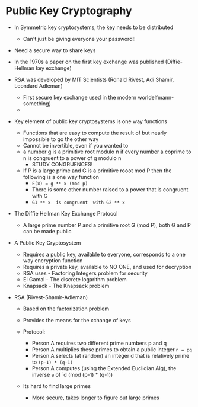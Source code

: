 
# Public Key Cryptography 

- In Symmetric key cryptosystems, the key needs to be distributed
    - Can't just be giving everyone your password!!

- Need a secure way to share keys 

- In the 1970s a paper on the first key exchange was published (Diffie-Hellman key exchange) 

- RSA was developed by MIT Scientists (Ronald Rivest, Adi Shamir, Leondard Adleman)
    - First secure key exchange used in the modern worldelfmann-something)
    - 

- Key element of public key cryptosystems is one way functions
    - Functions that are easy to compute the result of but nearly impossible to go the other way
    - Cannot be invertible, even if you wanted to
    - a number g is a primitive root modulo n if every number a coprime to n is congruent to a power of g modulo n
        - STUDY CONGRUENCES! 
    - If P is a large prime and G is a primitive rooot mod P then the following is a one way function
        - `E(x) = g ** x (mod p) `
        - There is some other number raised to a power that is congruent with G 
        - `G1 ** x  is congruent  with G2 ** x` 


- The Diffie Hellman Key Exchange Protocol
    - A large prime number P and a primitive root G (mod P), both G and P can be made public

- A Public Key Cryptosystem 
    - Requires a public key, available to everyone, corresponds to a one way encryption function
    - Requires a private key, available to NO ONE, and used for decryption 
    - RSA uses - Factoring Integers problem for security 
    - El Gamal - The discrete logarithm problem
    - Knapsack - The Knapsack problem 

- RSA (Rivest-Shamir-Adleman)
    - Based on the factorization problem 
    - Provides the means for the xchange of keys
    - Protocol:
        - Person A requires two different prime numbers p and q
        - Person A multiplies these primes to obtain a public integer `n = pq`
        - Person A selects (at random)  an integer d that is relatively prime to `(p-1) * (q-1)`
        - Person A computes (using the Extended Euclidian Alg), the inverse `e` of `d (mod (p-1) * (q-1))

    - Its hard to find large primes 
        - More secure, takes longer to figure out large primes